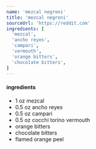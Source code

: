 ```yaml
---
name: 'mezcal negroni'
title: 'mezcal negroni'
sourceUrl: 'https://reddit.com'
ingredients: [
  'mezcal',
  'ancho reyes',
  'campari',
  'vermouth',
  'orange bitters',
  'chocolate bitters',
]
---
```


#### ingredients

- 1 oz mezcal
- 0.5 oz ancho reyes
- 0.5 oz campari
- 0.5 oz cocchi torino vermouth
- orange bitters
- chocolate bitters
- flamed orange peel
